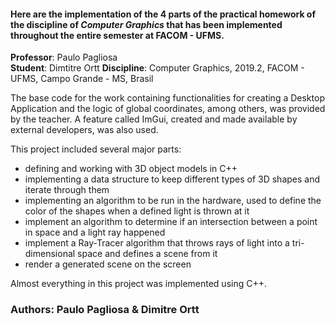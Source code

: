 #### Here are the implementation of the 4 parts of the practical homework of the discipline of *Computer Graphics* that has been implemented throughout the entire semester at FACOM - UFMS.

**Professor**: Paulo Pagliosa  
**Student**: Dimtitre Ortt
**Discipline**: Computer Graphics, 2019.2, FACOM - UFMS, Campo Grande - MS, Brasil  

The base code for the work containing functionalities for creating a Desktop Application and the logic of global coordinates, among others, was provided by the teacher. A feature called ImGui, created and made available by external developers, was also used.


This project included several major parts:
- defining and working with 3D object models in C++
- implementing a data structure to keep different types of 3D shapes and iterate through them
- implementing an algorithm to be run in the hardware, used to define the color of the shapes when a defined light is thrown at it
- implement an algorithm to determine if an intersection between a point in space and a light ray happened
- implement a Ray-Tracer algorithm that throws rays of light into a tri-dimensional space and defines a scene from it
- render a generated scene on the screen

Almost everything in this project was implemented using C++.


### Authors: Paulo Pagliosa & Dimitre Ortt
